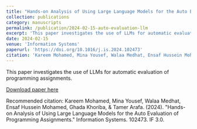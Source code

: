```yaml
---
title: "Hands-on Analysis of Using Large Language Models for the Auto Evaluation of Programming Assignments"
collection: publications
category: manuscripts
permalink: /publication/2024-02-15-auto-evaluation-llm
excerpt: 'This paper investigates the use of LLMs for automatic evaluation of programming assignments.'
date: 2024-02-15
venue: 'Information Systems'
paperurl: 'https://doi.org/10.1016/j.is.2024.102473'
citation: 'Kareem Mohamed, Mina Yousef, Walaa Medhat, Ensaf Hussein Mohamed, Ghada Khoriba, &amp; Tamer Arafa. (2024). &quot;Hands-on Analysis of Using Large Language Models for the Auto Evaluation of Programming Assignments.&quot; Information Systems. 102473. IF 3.0.'
---
```

This paper investigates the use of LLMs for automatic evaluation of programming assignments.

[Download paper here](https://doi.org/10.1016/j.is.2024.102473)

Recommended citation: Kareem Mohamed, Mina Yousef, Walaa Medhat, Ensaf Hussein Mohamed, Ghada Khoriba, & Tamer Arafa. (2024). "Hands-on Analysis of Using Large Language Models for the Auto Evaluation of Programming Assignments." Information Systems. 102473. IF 3.0.